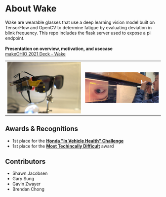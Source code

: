 # About Wake
Wake are wearable glasses that use a deep learning vision model built on TensorFlow and OpenCV to determine fatigue by evaluating deviation in blink frequency. This repo includes the flask server used to expose a pi endpoint. <br /><br />
**Presentation on overview, motivation, and usecase** <br />
<a href="https://github.com/shawn-jacobsen/makeOHIO-2021/blob/main/Make%202021%20Slide%20Deck%20(1).pdf">makeOHIO 2021 Deck - Wake</a>

| | |
|-|-|
![product-image](https://github.com/shawn-jacobsen/makeOHIO-2021/blob/main/product-image.jpg)  |  ![using the product - image](https://github.com/shawn-jacobsen/makeOHIO-2021/blob/main/image1.png)

## Awards & Recognitions
- 1st place for the <ins>**Honda "In Vehicle Health" Challenge**</ins>
- 1st place for the <ins>**Most Techincally Difficult**</ins> award

## Contributors
- Shawn Jacobsen
- Gary Sung
- Gavin Zwayer
- Brendan Chong
